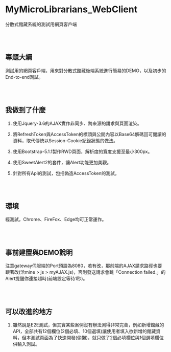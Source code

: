 # MyMicroLibrarians_WebClient
分散式館藏系統的測試用網頁客戶端

<br><br>
## 專題大綱

測試用的網頁客戶端，用來對分散式館藏後端系統進行簡易的DEMO，以及初步的End-to-end測試。

<br><br>
## 我做到了什麼

1. 使用Jquery-3.6的AJAX實作非同步、跨來源的請求與頁面渲染。

2. 將RefreshToken與AccessToken的標頭與公開內容以Base64解碼回可閱讀的資料，取代傳統以Session-Cookie紀錄狀態的做法。

3. 使用Bootstrap-5.1.1製作RWD頁面，解析度的寬度支援至最小300px。

4. 使用SweetAlert2的套件，讓Alert功能更加美觀。

5. 針對所有Api的測試，包括偽造AccessToken的測試。


<br><br>
## 環境

經測試，Chrome、FireFox、Edge均可正常運作。


<br><br>
## 事前建置與DEMO說明

注意gateway伺服端的Port預設為8080，若有改，那前端的AJAX請求路徑也要跟著改(洽mine > js > myAJAX.js)，否則發送請求會跳「Connection failed.」的Alert提醒你連接超時(前端設定等待1秒)。


<br><br>
## 可以改進的地方

1. 雖然說是E2E測試，但其實某些案例沒有辦法測得非常完善，例如新增館藏的API，全部共有12個欄位(2個必填、10個選填)讓使用者填入欲新增的館藏資料，但本測試頁面為了快速開發(偷懶)，就只做了2個必填欄位與1個選填欄位供輸入測試。
